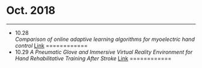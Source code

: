 # Oct. 2018
------------
- 10.28  
*Comparison of online adaptive learning algorithms for myoelectric hand control*
[Link](https://researchportal.port.ac.uk/portal/files/5314992/Comparison_of_Online_Adaptive_Learning_Algorithms.pdf)
============
- 10.29
*A Pneumatic Glove and Immersive Virtual Reality Environment for Hand Rehabilitative Training After Stroke*
[Link](https://www.cs.uic.edu/~kenyon/Conferences/2010.IEEE.TNSRE.PneumGlove.Connelly.pdf)
============
